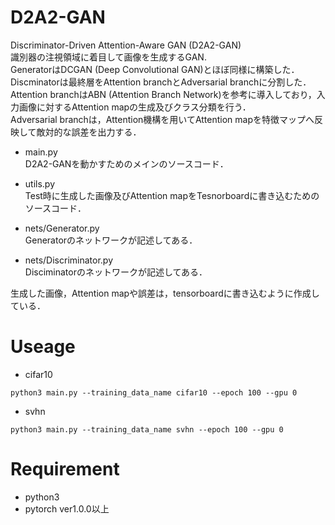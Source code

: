 # D2A2-GAN
Discriminator-Driven Attention-Aware GAN (D2A2-GAN)<br>
識別器の注視領域に着目して画像を生成するGAN.<br>
GeneratorはDCGAN (Deep Convolutional GAN)とほぼ同様に構築した．<br>
Discminatorは最終層をAttention branchとAdversarial branchに分割した．<br>
Attention branchはABN (Attention Branch Network)を参考に導入しており，入力画像に対するAttention mapの生成及びクラス分類を行う．<br>
Adversarial branchは，Attention機構を用いてAttention mapを特徴マップへ反映して敵対的な誤差を出力する．

* main.py<br>
D2A2-GANを動かすためのメインのソースコード．

* utils.py<br>
Test時に生成した画像及びAttention mapをTesnorboardに書き込むためのソースコード．

* nets/Generator.py<br>
Generatorのネットワークが記述してある．

* nets/Discriminator.py<br>
Disciminatorのネットワークが記述してある．

生成した画像，Attention mapや誤差は，tensorboardに書き込むように作成している．

# Useage
* cifar10
```
python3 main.py --training_data_name cifar10 --epoch 100 --gpu 0
```

* svhn
```
python3 main.py --training_data_name svhn --epoch 100 --gpu 0
```

# Requirement
* python3
* pytorch ver1.0.0以上
